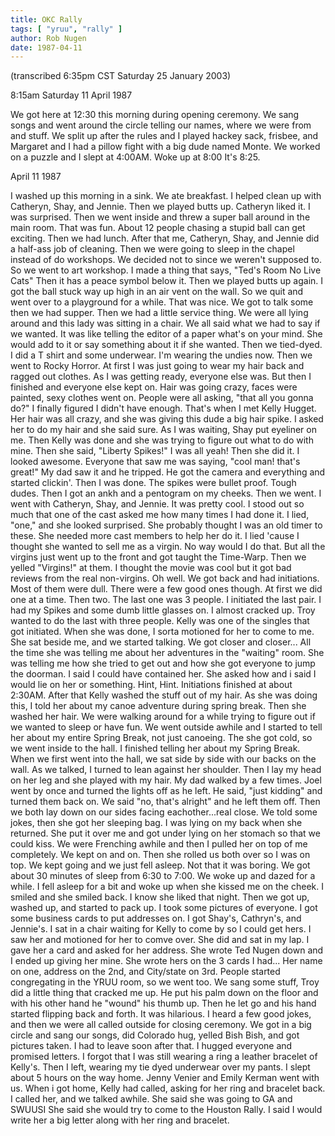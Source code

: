 ```yaml
---
title: OKC Rally
tags: [ "yruu", "rally" ]
author: Rob Nugen
date: 1987-04-11
---
```


<p class=note>(transcribed 6:35pm CST Saturday 25 January 2003)</p>

<p class=date>8:15am Saturday 11 April 1987</p>

<p>We got here at 12:30 this morning during opening ceremony.  We sang
songs and went around the circle telling our names, where we were from
and stuff.  We split up after the rules and I played hackey sack,
frisbee, and Margaret and I had a pillow fight with a big dude named
Monte.  We worked on a puzzle and I slept at 4:00AM.  Woke up at 8:00
It's 8:25.</p>

<p class=date>April 11 1987</p>

<p>I washed up this morning in a sink.  We ate breakfast.  I helped
clean up with Catheryn, Shay, and Jennie.  Then we played butts
up. Catheryn liked it.  I was surprised.  Then we went inside and
threw a super ball around in the main room.  That was fun.  About 12
people chasing a stupid ball can get exciting.  Then we had lunch.
After that me, Catheryn, Shay, and Jennie did a half-ass job of
cleaning.  Then we were going to sleep in the chapel instead of do
workshops.  We decided not to since we weren't supposed to.  So we
went to art workshop.  I made a thing that says, "Ted's Room No Live
Cats" Then it has a peace symbol below it.  Then we played butts up
again. I got the ball stuck way up high in an air vent on the wall.
So we quit and went over to a playground for a while. That was
nice. We got to talk some then we had supper. Then we had a little
service thing.  We were all lying around and this lady was sitting in
a chair.  We all said what we had to say if we wanted. It was like
telling the editor of a paper what's on your mind.  She would add to
it or say something about it if she wanted. Then we tied-dyed.  I did
a T shirt and some underwear. I'm wearing the undies now. Then we went
to Rocky Horror. At first I was just going to wear my hair back and
ragged out clothes. As I was getting ready, everyone else was. But
then I finished and everyone else kept on. Hair was going crazy, faces
were painted, sexy clothes went on. People were all asking, "that all
you gonna do?"  I finally figured I didn't have enough. That's when I
met Kelly Hugget.  Her hair was all crazy, and she was giving this
dude a big hair spike. I asked her to do my hair and she said sure. As
I was waiting, Shay put eyeliner on me.  Then Kelly was done and she
was trying to figure out what to do with mine. Then she said, "Liberty
Spikes!" I was all yeah!  Then she did it. I looked awesome. Everyone
that saw me was saying, "cool man! that's great!" My dad saw it and he
tripped. He got the camera and everything and started clickin'. Then I
was done.  The spikes were bullet proof. Tough dudes. Then I got an
ankh and a pentogram on my cheeks. Then we went. I went with Catheryn,
Shay, and Jennie. It was pretty cool. I stood out so much that one of
the cast asked me how many times I had done it. I lied, "one," and she
looked surprised. She probably thought I was an old timer to
these. She needed more cast members to help her do it. I lied 'cause I
thought she wanted to sell me as a virgin. No way would I do that. But
all the virgins just went up to the front and got taught the
Time-Warp. Then we yelled "Virgins!" at them. I thought the movie was
cool but it got bad reviews from the real non-virgins. Oh well. We got
back and had initiations. Most of them were dull. There were a few
good ones though. At first we did one at a time. Then two. The last
one was 3 people. I initiated the last pair. I had my Spikes and some
dumb little glasses on.  I almost cracked up. Troy wanted to do the
last with three people.  Kelly was one of the singles that got
initiated.  When she was done, I sorta motioned for her to come to me.
She sat beside me, and we started talking.  We got closer and
closer... All the time she was telling me about her adventures in the
"waiting" room. She was telling me how she tried to get out and how
she got everyone to jump the doorman.  I said I could have contained
her.  She asked how and i said I would lie on her or something.  Hint,
Hint. Initiations finished at about 2:30AM. After that Kelly washed
the stuff out of my hair.  As she was doing this, I told her about my
canoe adventure during spring break. Then she washed her hair.  We
were walking around for a while trying to figure out if we wanted to
sleep or have fun.  We went outside awhile and I started to tell her
about my entire Spring Break, not just canoeing.  The she got cold, so
we went inside to the hall.  I finished telling her about my Spring
Break.  When we first went into the hall, we sat side by side with our
backs on the wall. As we talked, I turned to lean against her
shoulder.  Then I lay my head on her leg and she played with my hair.
My dad walked by a few times.  Joel went by once and turned the lights
off as he left.  He said, "just kidding" and turned them back on.  We
said "no, that's alright" and he left them off.  Then we both lay down
on our sides facing eachother...real close.  We told some jokes, then
she got her sleeping bag.  I was lying on my back when she returned.
She put it over me and got under lying on her stomach so that we could
kiss.  We were Frenching awhile and then I pulled her on top of me
completely.  We kept on and on.  Then she rolled us both over so I was
on top.  We kept going and we just fell asleep.  Not that it was
boring.  We got about 30 minutes of sleep from 6:30 to 7:00. We woke
up and dazed for a while.  I fell asleep for a bit and woke up when
she kissed me on the cheek.  I smiled and she smiled back.  I know she
liked that night.  Then we got up, washed up, and started to pack
up. I took some pictures of everyone. I got some business cards to put
addresses on. I got Shay's, Cathryn's, and Jennie's.  I sat in a chair
waiting for Kelly to come by so I could get hers.  I saw her and
motioned for her to comve over.  She did and sat in my lap.  I gave
her a card and asked for her address.  She wrote Ted Nugen down and I
ended up giving her mine.  She wrote hers on the 3 cards I had... Her
name on one, address on the 2nd, and City/state on 3rd.  People
started congregating in the YRUU room, so we went too. We sang some
stuff, Troy did a little thing that cracked me up. He put his palm
down on the floor and with his other hand he "wound" his thumb
up. Then he let go and his hand started flipping back and forth. It
was hilarious. I heard a few good jokes, and then we were all called
outside for closing ceremony. We got in a big circle and sang our
songs, did Colorado hug, yelled Bish Bish, and got pictures taken. I
had to leave soon after that. I hugged everyone and promised
letters. I forgot that I was still wearing a ring a leather bracelet
of Kelly's.  Then I left, wearing my tie dyed underwear over my pants.
I slept about 5 hours on the way home.  Jenny Venier and Emily Kerman
went with us.  When i got home, Kelly had called, asking for her ring
and bracelet back.  I called her, and we talked awhile.  She said she
was going to GA and SWUUSI She said she would try to come to the
Houston Rally.  I said I would write her a big letter along with her
ring and bracelet.</p>

